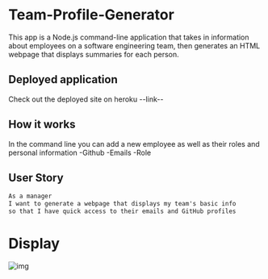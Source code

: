 # Team-Profile-Generator
This app is a Node.js command-line application that takes in information about employees on a software engineering team, then generates an HTML webpage that displays summaries for each person.
## Deployed application
Check out the deployed site on heroku --link--
## How it works
 In the command line you can add a new employee as well as their roles and personal information -Github
 -Emails
 -Role
## User Story
```md
As a manager
I want to generate a webpage that displays my team's basic info
so that I have quick access to their emails and GitHub profiles
```
# Display
![img](./img.png)
